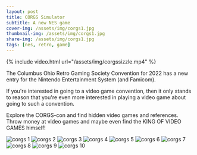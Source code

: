 ```yaml
---
layout: post
title: CORGS Simulator
subtitle: A new NES game
cover-img: /assets/img/corgs1.jpg
thumbnail-img: /assets/img/corgs1.jpg
share-img: /assets/img/corgs1.jpg
tags: [nes, retro, game]
---
```


{% include video.html url="/assets/img/corgssizzle.mp4" %}


The Columbus Ohio Retro Gaming Society Convention for 2022 has a new entry for the Nintendo Entertainment System (and Famicom).

If you're interested in going to a video game convention, then it only stands to reason that you're even more interested in playing a video game about going to such a convention.

Explore the CORGS-con and find hidden video games and references. Throw money at video games and maybe even find the KING OF VIDEO GAMES himself!

![corgs 1](/assets/img/corgs1.jpg)
![corgs 2](/assets/img/corgsgames.jpg)
![corgs 3](/assets/img/corgsfamicom.jpg)
![corgs 4](/assets/img/corgsneslabel.jpg)
![corgs 5](/assets/img/corgsscreen1.jpg)
![corgs 6](/assets/img/corgsscreen2.jpg)
![corgs 7](/assets/img/corgsscreen3.jpg)
![corgs 8](/assets/img/corgsscreen4.jpg)
![corgs 9](/assets/img/corgsscreen5.jpg)
![corgs 10](/assets/img/corgsscreen6.jpg)

